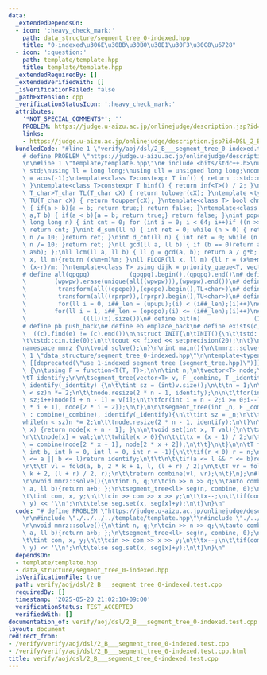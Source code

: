 ```yaml
---
data:
  _extendedDependsOn:
  - icon: ':heavy_check_mark:'
    path: data_structure/segment_tree_0-indexed.hpp
    title: "0-indexed\u306E\u30BB\u30B0\u30E1\u30F3\u30C8\u6728"
  - icon: ':question:'
    path: template/template.hpp
    title: template/template.hpp
  _extendedRequiredBy: []
  _extendedVerifiedWith: []
  _isVerificationFailed: false
  _pathExtension: cpp
  _verificationStatusIcon: ':heavy_check_mark:'
  attributes:
    '*NOT_SPECIAL_COMMENTS*': ''
    PROBLEM: https://judge.u-aizu.ac.jp/onlinejudge/description.jsp?id=DSL_2_B
    links:
    - https://judge.u-aizu.ac.jp/onlinejudge/description.jsp?id=DSL_2_B
  bundledCode: "#line 1 \"verify/aoj/dsl/2_B___segment_tree_0-indexed.test.cpp\"\n\
    # define PROBLEM \"https://judge.u-aizu.ac.jp/onlinejudge/description.jsp?id=DSL_2_B\"\
    \n\n#line 1 \"template/template.hpp\"\n# include <bits/stdc++.h>\nusing namespace\
    \ std;\nusing ll = long long;\nusing ull = unsigned long long;\nconst double pi\
    \ = acos(-1);\ntemplate<class T>constexpr T inf() { return ::std::numeric_limits<T>::max();\
    \ }\ntemplate<class T>constexpr T hinf() { return inf<T>() / 2; }\ntemplate <typename\
    \ T_char>T_char TL(T_char cX) { return tolower(cX); }\ntemplate <typename T_char>T_char\
    \ TU(T_char cX) { return toupper(cX); }\ntemplate<class T> bool chmin(T& a,T b)\
    \ { if(a > b){a = b; return true;} return false; }\ntemplate<class T> bool chmax(T&\
    \ a,T b) { if(a < b){a = b; return true;} return false; }\nint popcnt(unsigned\
    \ long long n) { int cnt = 0; for (int i = 0; i < 64; i++)if ((n >> i) & 1)cnt++;\
    \ return cnt; }\nint d_sum(ll n) { int ret = 0; while (n > 0) { ret += n % 10;\
    \ n /= 10; }return ret; }\nint d_cnt(ll n) { int ret = 0; while (n > 0) { ret++;\
    \ n /= 10; }return ret; }\nll gcd(ll a, ll b) { if (b == 0)return a; return gcd(b,\
    \ a%b); };\nll lcm(ll a, ll b) { ll g = gcd(a, b); return a / g*b; };\nll MOD(ll\
    \ x, ll m){return (x%m+m)%m; }\nll FLOOR(ll x, ll m) {ll r = (x%m+m)%m; return\
    \ (x-r)/m; }\ntemplate<class T> using dijk = priority_queue<T, vector<T>, greater<T>>;\n\
    # define all(qpqpq)           (qpqpq).begin(),(qpqpq).end()\n# define UNIQUE(wpwpw)\
    \        (wpwpw).erase(unique(all((wpwpw))),(wpwpw).end())\n# define LOWER(epepe)\
    \         transform(all((epepe)),(epepe).begin(),TL<char>)\n# define UPPER(rprpr)\
    \         transform(all((rprpr)),(rprpr).begin(),TU<char>)\n# define rep(i,upupu)\
    \         for(ll i = 0, i##_len = (upupu);(i) < (i##_len);(i)++)\n# define reps(i,opopo)\
    \        for(ll i = 1, i##_len = (opopo);(i) <= (i##_len);(i)++)\n# define len(x)\
    \                ((ll)(x).size())\n# define bit(n)               (1LL << (n))\n\
    # define pb push_back\n# define eb emplace_back\n# define exists(c, e)       \
    \  ((c).find(e) != (c).end())\n\nstruct INIT{\n\tINIT(){\n\t\tstd::ios::sync_with_stdio(false);\n\
    \t\tstd::cin.tie(0);\n\t\tcout << fixed << setprecision(20);\n\t}\n}INIT;\n\n\
    namespace mmrz {\n\tvoid solve();\n}\n\nint main(){\n\tmmrz::solve();\n}\n#line\
    \ 1 \"data_structure/segment_tree_0-indexed.hpp\"\n\ntemplate<typename T>struct\
    \ [[deprecated(\"use 1-indexed segment tree (segment_tree.hpp)\")]] segment_tree\
    \ {\n\tusing F = function<T(T, T)>;\n\n\tint n;\n\tvector<T> node;\n\tF combine;\n\
    \tT identify;\n\n\tsegment_tree(vector<T> v, F _combine, T _identity) : combine(_combine),\
    \ identify(_identity) {\n\t\tint sz = (int)v.size();\n\t\tn = 1;\n\t\twhile(n\
    \ < sz)n *= 2;\n\t\tnode.resize(2 * n - 1, identify);\n\n\t\tfor(int i = 0;i <\
    \ sz;i++)node[i + n - 1] = v[i];\n\t\tfor(int i = n - 2;i >= 0;i--)node[i] = combine(node[2\
    \ * i + 1], node[2 * i + 2]);\n\t}\n\n\tsegment_tree(int _n, F _combine, T _identify)\
    \ : combine(_combine), identify(_identify){\n\t\tint sz = _n;\n\t\tn = 1;\n\t\t\
    while(n < sz)n *= 2;\n\t\tnode.resize(2 * n - 1, identify);\n\t}\n\n\tT operator[](int\
    \ x) {return node[x + n - 1]; }\n\n\tvoid set(int x, T val){\n\t\tx += (n - 1);\n\
    \n\t\tnode[x] = val;\n\t\twhile(x > 0){\n\t\t\tx = (x - 1) / 2;\n\t\t\tnode[x]\
    \ = combine(node[2 * x + 1], node[2 * x + 2]);\n\t\t}\n\t}\n\n\tT fold(int a,\
    \ int b, int k = 0, int l = 0, int r = -1){\n\t\tif(r < 0) r = n;\n\n\t\tif(r\
    \ <= a || b <= l)return identify;\n\t\t\n\t\tif(a <= l && r <= b)return node[k];\n\
    \n\t\tT vl = fold(a, b, 2 * k + 1, l, (l + r) / 2);\n\t\tT vr = fold(a, b, 2 *\
    \ k + 2, (l + r) / 2, r);\n\t\treturn combine(vl, vr);\n\t}\n};\n#line 5 \"verify/aoj/dsl/2_B___segment_tree_0-indexed.test.cpp\"\
    \n\nvoid mmrz::solve(){\n\tint n, q;\n\tcin >> n >> q;\n\tauto combine = [](ll\
    \ a, ll b){return a+b; };\n\tsegment_tree<ll> seg(n, combine, 0);\n\twhile(q--){\n\
    \t\tint com, x, y;\n\t\tcin >> com >> x >> y;\n\t\tx--;\n\t\tif(com)cout << seg.fold(x,\
    \ y) << '\\n';\n\t\telse seg.set(x, seg[x]+y);\n\t}\n}\n"
  code: "# define PROBLEM \"https://judge.u-aizu.ac.jp/onlinejudge/description.jsp?id=DSL_2_B\"\
    \n\n#include \"./../../../template/template.hpp\"\n#include \"./../../../data_structure/segment_tree_0-indexed.hpp\"\
    \n\nvoid mmrz::solve(){\n\tint n, q;\n\tcin >> n >> q;\n\tauto combine = [](ll\
    \ a, ll b){return a+b; };\n\tsegment_tree<ll> seg(n, combine, 0);\n\twhile(q--){\n\
    \t\tint com, x, y;\n\t\tcin >> com >> x >> y;\n\t\tx--;\n\t\tif(com)cout << seg.fold(x,\
    \ y) << '\\n';\n\t\telse seg.set(x, seg[x]+y);\n\t}\n}\n"
  dependsOn:
  - template/template.hpp
  - data_structure/segment_tree_0-indexed.hpp
  isVerificationFile: true
  path: verify/aoj/dsl/2_B___segment_tree_0-indexed.test.cpp
  requiredBy: []
  timestamp: '2025-05-20 21:02:10+09:00'
  verificationStatus: TEST_ACCEPTED
  verifiedWith: []
documentation_of: verify/aoj/dsl/2_B___segment_tree_0-indexed.test.cpp
layout: document
redirect_from:
- /verify/verify/aoj/dsl/2_B___segment_tree_0-indexed.test.cpp
- /verify/verify/aoj/dsl/2_B___segment_tree_0-indexed.test.cpp.html
title: verify/aoj/dsl/2_B___segment_tree_0-indexed.test.cpp
---
```

